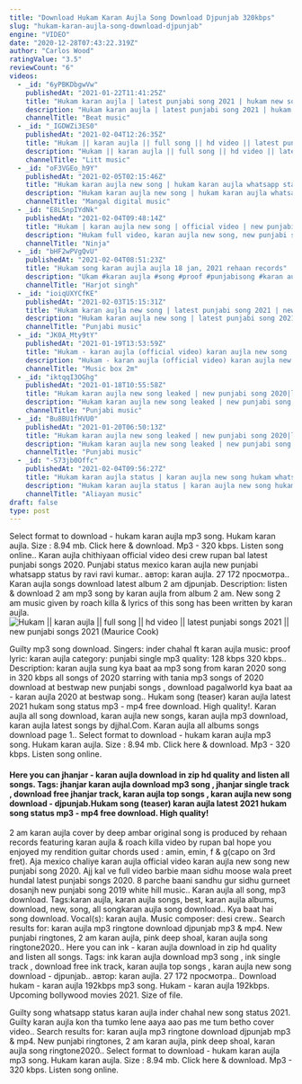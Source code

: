 ```yaml
---
title: "Download Hukam Karan Aujla Song Download Djpunjab 320kbps"
slug: "hukam-karan-aujla-song-download-djpunjab"
engine: "VIDEO"
date: "2020-12-28T07:43:22.319Z"
author: "Carlos Wood"
ratingValue: "3.5"
reviewCount: "6"
videos:
  - _id: "6yPBKDbgwVw"
    publishedAt: "2021-01-22T11:41:25Z"
    title: "Hukam karan aujla | latest punjabi song 2021 | hukam new song karan aujla | karan aujla new song"
    description: "Hukam karan aujla | latest punjabi song 2021 | hukam new song karan aujla | karan aujla new song hukam karan aujla, hukam song karan aujla, hukam by"
    channelTitle: "Beat music"
  - _id: "_IGDWZi3ES0"
    publishedAt: "2021-02-04T12:26:35Z"
    title: "Hukam || karan aujla || full song || hd video || latest punjabi songs 2021 || new punjabi songs 2021"
    description: "Hukam || karan aujla || full song || hd video || latest punjabi songs 2021 || new punjabi songs 2021 singerlyricscomposer :-karan aujla"
    channelTitle: "Litt music"
  - _id: "oF3VGEo_h9Y"
    publishedAt: "2021-02-05T02:15:46Z"
    title: "Hukam karan aujla new song | hukam karan aujla whatsapp status | hukam karan aujla status"
    description: "Hukam karan aujla new song | hukam karan aujla whatsapp status | hukam karan aujla status hukam karan aujla hukam karan aujla song karan aujla new song"
    channelTitle: "Mangal digital music"
  - _id: "E8LSnpIYdNk"
    publishedAt: "2021-02-04T09:48:14Z"
    title: "Hukam | karan aujla new song | official video | new punjabi song 2021 | latest punjabi songs"
    description: "Hukam full video, karan aujla new song, new punjabi song 2021, latest punjabi songs 2021, new punjabi song 2020, new punjabi songs,"
    channelTitle: "Ninja"
  - _id: "bHF2wPVgQvU"
    publishedAt: "2021-02-04T08:51:23Z"
    title: "Hukam song karan aujla aujla 18 jan, 2021 rehaan records"
    description: "Ukam #karan aujla #song #proof #punjabisong #karan aujla #djjaani #download #mp3free #punjabi organic search: hukam karan aujla mp3 song download,"
    channelTitle: "Harjot singh"
  - _id: "ioiqUXYCfKE"
    publishedAt: "2021-02-03T15:15:31Z"
    title: "Hukam karan aujla new song | latest punjabi song 2021 | new punjabi song 2021 |karan aujla all songs"
    description: "Hukam karan aujla new song | latest punjabi song 2021 | new punjabi song 2021 |karan aujla all songs hukam karan aujla (teaser) new song | latest"
    channelTitle: "Punjabi music"
  - _id: "JK0A_Mty9tY"
    publishedAt: "2021-01-19T13:53:59Z"
    title: "Hukam - karan aujla (official video) karan aujla new song | latest punjabi song | new punjabi songs"
    description: "Hukam - karan aujla (official video) karan aujla new song | latest punjabi song | new punjabi songs song-hukam singer - karan aujla lyrics - karan aujla"
    channelTitle: "Music box 2m"
  - _id: "iktqqI3OGhg"
    publishedAt: "2021-01-18T10:55:58Z"
    title: "Hukam karan aujla new song leaked | new punjabi song 2020|latest punjabi song |karan aujla all songs"
    description: "Hukam karan aujla new song leaked | new punjabi song 2020|latest punjabi song |karan aujla all songs singer - karan aujla lyrics - karan aujla hukam"
    channelTitle: "Punjabi music"
  - _id: "Bu8BU1fHVU0"
    publishedAt: "2021-01-20T06:50:13Z"
    title: "Hukam karan aujla new song leaked | new punjabi song 2020|latest punjabi song |karan aujla all songs"
    description: "Hukam karan aujla new song leaked | new punjabi song 2020|latest punjabi song |karan aujla all songs singer - karan aujla lyrics - karan aujla hukam"
    channelTitle: "Punjabi music"
  - _id: "-S73jb0Offc"
    publishedAt: "2021-02-04T09:56:27Z"
    title: "Hukam karan aujla status | karan aujla new song hukam whatsapp status | new song hukam karan aujla"
    description: "Hukam karan aujla status | karan aujla new song hukam whatsapp status | new song hukam karan aujla hukam song karan aujla whatshapp status | karan aujla"
    channelTitle: "Aliayan music"
draft: false
type: post
---
```


Select format to download - hukam karan aujla mp3 song. Hukam karan aujla. Size : 8.94 mb. Click here &amp; download. Mp3 - 320 kbps. Listen song online.. Karan aujla chithiyaan official video desi crew rupan bal latest punjabi songs 2020. Punjabi status mexico karan aujla new punjabi whatsapp status by ravi ravi kumar.. автор: karan aujla. 27 172 просмотра.. Karan aujla songs download latest album 2 am djpunjab. Description: listen &amp; download 2 am mp3 song by karan aujla from album 2 am. New song 2 am music given by roach killa &amp; lyrics of this song has been written by karan aujla.
![Hukam || karan aujla || full song || hd video || latest punjabi songs 2021 || new punjabi songs 2021 (Maurice Cook)](https://i.ytimg.com/vi/_IGDWZi3ES0/hqdefault.jpg "Hukam || karan aujla || full song || hd video || latest punjabi songs 2021 || new punjabi songs 2021 (Lawrence Campbell)")

Guilty mp3 song download. Singers: inder chahal ft karan aujla music: proof lyric: karan aujla category: punjabi single mp3 quality: 128 kbps 320 kbps.. Description: karan aujla sung kya baat aa mp3 song from karan 2020 song in 320 kbps all songs of 2020 starring with tania mp3 songs of 2020 download at bestwap new punjabi songs , download pagalworld kya baat aa - karan aujla 2020 at bestwap song.. Hukam song (teaser) karan aujla latest 2021 hukam song status mp3 - mp4 free download. High quality!. Karan aujla all song download, karan aujla new songs, karan aujla mp3 download, karan aujla latest songs by djjhal.Com. Karan aujla all albums songs download page 1.. Select format to download - hukam karan aujla mp3 song. Hukam karan aujla. Size : 8.94 mb. Click here &amp; download. Mp3 - 320 kbps. Listen song online.
<!--inArticleAds-->

<!--galleryOne-->

#### Here you can jhanjar - karan aujla download in zip hd quality and listen all songs. Tags: jhanjar karan aujla download mp3 song , jhanjar single track , download free jhanjar track, karan aujla top songs , karan aujla new song download - djpunjab.Hukam song (teaser) karan aujla latest 2021 hukam song status mp3 - mp4 free download. High quality!
<!--inArticleAds-->

<!--galleryTwo-->

2 am karan aujla cover by deep ambar original song is produced by rehaan records featuring karan aujla &amp; roach killa video by rupan bal hope you enjoyed my rendition guitar chords used : amin, emin, f &amp; g(capo on 3rd fret). Aja mexico chaliye karan aujla official video karan aujla new song new punjabi song 2020. Ajj kal ve full video barbie maan sidhu moose wala preet hundal latest punjabi songs 2020. 8 parche baani sandhu gur sidhu gurneet dosanjh new punjabi song 2019 white hill music.. Karan aujla all song, mp3 download. Tags:karan aujla, karan aujla songs, best, karan aujla albums, download, new, song, all songkaran aujla song download.. Kya baat hai song download. Vocal(s): karan aujla. Music composer: desi crew.. Search results for: karan aujla mp3 ringtone download djpunjab mp3 &amp; mp4. New punjabi ringtones, 2 am karan aujla, pink deep shoal, karan aujla song ringtone2020.. Here you can ink - karan aujla download in zip hd quality and listen all songs. Tags: ink karan aujla download mp3 song , ink single track , download free ink track, karan aujla top songs , karan aujla new song download - djpunjab.. автор: karan aujla. 27 172 просмотра.. Download hukam - karan aujla 192kbps mp3 song. Hukam - karan aujla 192kbps. Upcoming bollywood movies 2021. Size of file.
<!--galleryThree-->

Guilty song whatsapp status karan aujla inder chahal new song status 2021. Guilty karan aujla kon tha tumko lene aaya aao pas me tum betho cover video.. Search results for: karan aujla mp3 ringtone download djpunjab mp3 &amp; mp4. New punjabi ringtones, 2 am karan aujla, pink deep shoal, karan aujla song ringtone2020.. Select format to download - hukam karan aujla mp3 song. Hukam karan aujla. Size : 8.94 mb. Click here &amp; download. Mp3 - 320 kbps. Listen song online.